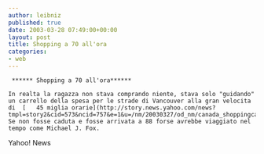 ```yaml
---
author: leibniz
published: true
date: 2003-03-28 07:49:00+00:00
layout: post
title: Shopping a 70 all'ora
categories:
- web
---
```


	 ****** Shopping a 70 all'ora******
	
	In realta la ragazza non stava comprando niente, stava solo "guidando" un carrello della spesa per le strade di Vancouver alla gran velocita di  [   45 miglia orarie](http://story.news.yahoo.com/news?tmpl=story2&cid=573&ncid=757&e=1&u=/nm/20030327/od_nm/canada_shoppingcart_dc). Se non fosse caduta e fosse arrivata a 88 forse avrebbe viaggiato nel tempo come Michael J. Fox.
  Yahoo! News